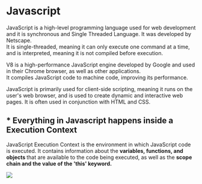 # Javascript
JavaScript is a high-level programming language used for web development and it is synchronous and Single  Threaded Language. It was developed by Netscape.
<br>
It is single-threaded, meaning it can only execute one command at a time, and is interpreted, meaning it is not compiled before execution.

V8 is a high-performance JavaScript engine developed by Google and used in their Chrome browser, as well as other applications.
<br>It compiles JavaScript code to machine code, improving its performance.

JavaScript is primarily used for client-side scripting, meaning it runs on the user's web browser, and is used to create dynamic and interactive web pages. It is often used in conjunction with HTML and CSS.


## * Everything in Javascript happens inside a Execution Context

JavaScript Execution Context is the environment in which JavaScript code is executed. It contains information about the <strong>variables, functions, and objects </strong> that are available to the code being executed, as well as the <strong>scope chain and the value of the 'this' keyword.</strong>

<img src="https://www.freecodecamp.org/news/content/images/2022/12/1.png">
